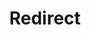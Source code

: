 ﻿---
layout: src/layouts/Redirect.astro
title: Redirect
redirect: https://yamldoc.liuyan.wang/docs/security/authentication/octopusid-authentication
pubDate:  2023-01-01
navSearch: false
navSitemap: false
navMenu: false
---

